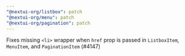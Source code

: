 ```yaml
---
"@nextui-org/listbox": patch
"@nextui-org/menu": patch
"@nextui-org/pagination": patch
---
```


Fixes missing `<li>` wrapper when `href` prop is passed in `ListboxItem`, `MenuItem`, and `PaginationItem` (#4147)